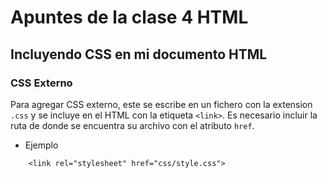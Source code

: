 # Apuntes de la clase 4 HTML
## Incluyendo CSS en mi documento HTML
### CSS Externo
Para agregar CSS externo, este se escribe en un fichero con la extension `.css` y se incluye en el HTML con la etiqueta ```<link>```. Es necesario incluir la ruta de donde se encuentra su archivo con el atributo `href`.
* Ejemplo
```
    <link rel="stylesheet" href="css/style.css">
```